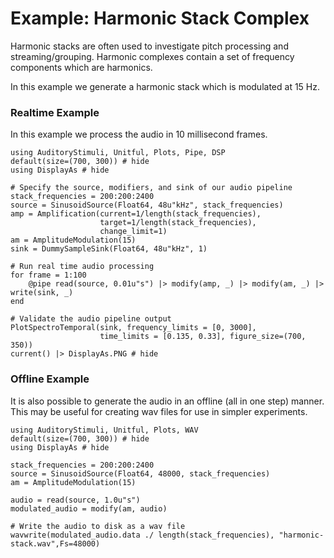 # Example: Harmonic Stack Complex

Harmonic stacks are often used to investigate pitch processing and streaming/grouping.
Harmonic complexes contain a set of frequency components which are harmonics.

In this example we generate a harmonic stack which is modulated at 15 Hz.

### Realtime Example

In this example we process the audio in 10 millisecond frames.

```@example realtime
using AuditoryStimuli, Unitful, Plots, Pipe, DSP
default(size=(700, 300)) # hide
using DisplayAs # hide

# Specify the source, modifiers, and sink of our audio pipeline
stack_frequencies = 200:200:2400
source = SinusoidSource(Float64, 48u"kHz", stack_frequencies)
amp = Amplification(current=1/length(stack_frequencies),
                    target=1/length(stack_frequencies),
                    change_limit=1)
am = AmplitudeModulation(15)
sink = DummySampleSink(Float64, 48u"kHz", 1)

# Run real time audio processing
for frame = 1:100
    @pipe read(source, 0.01u"s") |> modify(amp, _) |> modify(am, _) |> write(sink, _)
end

# Validate the audio pipeline output
PlotSpectroTemporal(sink, frequency_limits = [0, 3000],
                    time_limits = [0.135, 0.33], figure_size=(700, 350))
current() |> DisplayAs.PNG # hide
```



### Offline Example

It is also possible to generate the audio in an offline (all in one step) manner.
This may be useful for creating wav files for use in simpler experiments.

```@example offline
using AuditoryStimuli, Unitful, Plots, WAV
default(size=(700, 300)) # hide
using DisplayAs # hide

stack_frequencies = 200:200:2400
source = SinusoidSource(Float64, 48000, stack_frequencies)
am = AmplitudeModulation(15)

audio = read(source, 1.0u"s") 
modulated_audio = modify(am, audio) 

# Write the audio to disk as a wav file
wavwrite(modulated_audio.data ./ length(stack_frequencies), "harmonic-stack.wav",Fs=48000)
```
